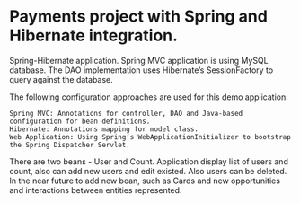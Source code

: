 # Payments project with Spring and Hibernate integration.

 Spring-Hibernate application. Spring MVC application is using MySQL database. The DAO implementation uses Hibernate’s SessionFactory to query against the database.
 
 The following configuration approaches are used for this demo application:

    Spring MVC: Annotations for controller, DAO and Java-based configuration for bean definitions.
    Hibernate: Annotations mapping for model class.
    Web Application: Using Spring’s WebApplicationInitializer to bootstrap the Spring Dispatcher Servlet.

There are two beans - User and Count. Application display list of users and count, also can add new users and edit existed. Also users can be deleted. In the near future to add new bean, such as Cards and new opportunities and interactions between entities represented.
